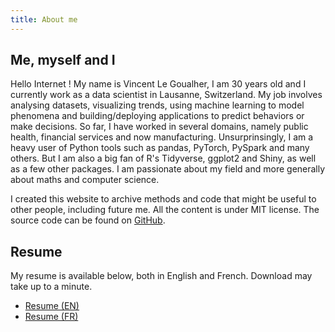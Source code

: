 ```yaml
---
title: About me
---
```


## Me, myself and I


Hello Internet ! My name is Vincent Le Goualher, I am 30 years old and I currently work as a data scientist in Lausanne, Switzerland. My job involves analysing datasets, visualizing trends, using machine learning to model phenomena and building/deploying applications to predict behaviors or make decisions. So far, I have worked in several domains, namely public health, financial services and now manufacturing. Unsurprinsingly, I am a heavy user of Python tools such as pandas, PyTorch, PySpark and many others. But I am also a big fan of R's Tidyverse, ggplot2 and Shiny, as well as a few other packages. I am passionate about my field and more generally about maths and computer science.  

I created this website to archive methods and code that might be useful to other people, including future me. All the content is under MIT license. The source code can be found on [GitHub](https://github.com/datatrigger).

## Resume

My resume is available below, both in English and French. Download may take up to a minute.

* [Resume (EN)](/doc/resume_en_vincent_le_goualher.pdf)  
* [Resume (FR)](/doc/cv_fr_vincent_le_goualher.pdf)
